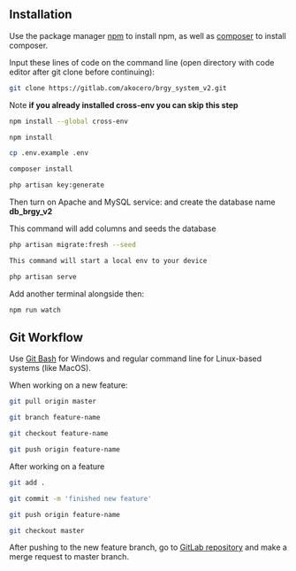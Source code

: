 ## Installation

Use the package manager [npm](https://www.npmjs.com/get-npm) to install npm,
as well as [composer](https://getcomposer.org/download/) to install composer.

Input these lines of code on the command line (open directory with code editor after git clone before continuing):
```bash
git clone https://gitlab.com/akocero/brgy_system_v2.git
```
Note **if you already installed cross-env you can skip this step**

```bash
npm install --global cross-env
```
```bash
npm install
```
```bash
cp .env.example .env
```
```bash
composer install
```
```bash
php artisan key:generate
```

Then turn on Apache and MySQL service: and create the database name **db_brgy_v2**

This command will add columns and seeds the database
```bash
php artisan migrate:fresh --seed

This command will start a local env to your device
```
```bash
php artisan serve
```

Add another terminal alongside then:
```bash
npm run watch
```

## Git Workflow

Use [Git Bash](https://git-scm.com/downloads) for Windows and regular command line for Linux-based systems (like MacOS).

When working on a new feature:
```bash
git pull origin master
```
```bash
git branch feature-name
```
```bash
git checkout feature-name
```
```bash
git push origin feature-name
```

After working on a feature
```bash
git add .
```
```bash
git commit -m 'finished new feature'
```
```bash
git push origin feature-name
```
```bash
git checkout master
```
After pushing to the new feature branch, go to [GitLab repository](https://gitlab.com/akocero/brgy_system_v2.git) and make a merge request to master branch.
